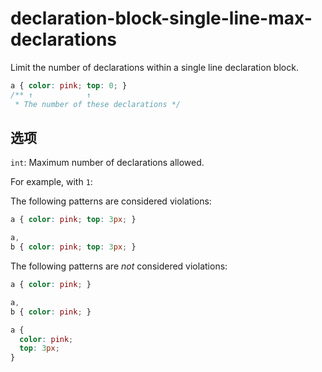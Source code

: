 # declaration-block-single-line-max-declarations

Limit the number of declarations within a single line declaration block.

```css
a { color: pink; top: 0; }
/** ↑            ↑
 * The number of these declarations */
```

## 选项

`int`: Maximum number of declarations allowed.

For example, with `1`:

The following patterns are considered violations:

```css
a { color: pink; top: 3px; }
```

```css
a,
b { color: pink; top: 3px; }
```

The following patterns are *not* considered violations:

```css
a { color: pink; }
```

```css
a,
b { color: pink; }
```

```css
a {
  color: pink;
  top: 3px;
}
```

